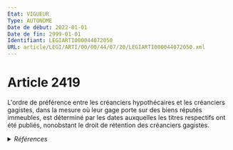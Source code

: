 ```yaml
---
État: VIGUEUR
Type: AUTONOME
Date de début: 2022-01-01
Date de fin: 2999-01-01
Identifiant: LEGIARTI000044072050
URL: article/LEGI/ARTI/00/00/44/07/20/LEGIARTI000044072050.xml
---
```


<h1>Article 2419</h1>

L'ordre de préférence entre les créanciers hypothécaires et les créanciers
gagistes, dans la mesure où leur gage porte sur des biens réputés immeubles, est
déterminé par les dates auxquelles les titres respectifs ont été publiés,
nonobstant le droit de rétention des créanciers gagistes.


<details>
  <summary><em>Références</em></summary>

  <h2>Articles faisant référence à l'article</h2>
  
  <ul>
    <li>
      <a href="https://legal.tricoteuses.fr//redirection/LEGIARTI000044045532?vers=git&vers=legifrance">Ordonnance n° 2021-1192 du 15 septembre 2021 portant réforme du droit des sûretés - article 20 ENTIEREMENT_MODIF</a> MODIFIE source
    </li>
    <li>
      <a href="https://legal.tricoteuses.fr//redirection/LEGIARTI000044045526?vers=git&vers=legifrance">Ordonnance n° 2021-1192 du 15 septembre 2021 portant réforme du droit des sûretés - article 15 ENTIEREMENT_MODIF</a> MODIFIE source
    </li>
  </ul>
  
  <h2>Références faites par l'article</h2>
  
  <ul>
    <li>
      CODIFICATION source Loi 1804-03-19
    </li>
    <li>
      2021-09-15 MODIFIE cible <a href="https://legal.tricoteuses.fr//redirection/LEGIARTI000044045526?vers=git&vers=legifrance">Ordonnance n° 2021-1192 du 15 septembre 2021 portant réforme du droit des sûretés - article 15 ENTIEREMENT_MODIF</a>
    </li>
    <li>
      2021-09-15 MODIFIE cible <a href="https://legal.tricoteuses.fr//redirection/LEGIARTI000044045532?vers=git&vers=legifrance">Ordonnance n° 2021-1192 du 15 septembre 2021 portant réforme du droit des sûretés - article 20 ENTIEREMENT_MODIF</a>
    </li>
    <li>
      2999-01-01 CITATION cible <a href="https://legal.tricoteuses.fr//redirection/LEGIARTI000044071470?vers=git&vers=legifrance">Code civil - article 2334 AUTONOME VIGUEUR, en vigueur depuis le 2022-01-01</a>
    </li>
  </ul>
</details>
